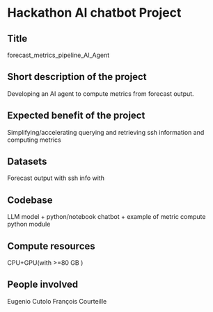# Hackathon AI chatbot Project 

## Title 
forecast_metrics_pipeline_AI_Agent

## Short description of the project 
Developing an AI agent to compute metrics from forecast output. 

## Expected benefit of the project
Simplifying/accelerating querying and retrieving ssh information and computing metrics

## Datasets
Forecast output with ssh info with 

## Codebase
LLM model + python/notebook chatbot + example of metric compute python module

## Compute resources 
CPU+GPU(with >=80 GB )

## People involved 
Eugenio Cutolo François Courteille
